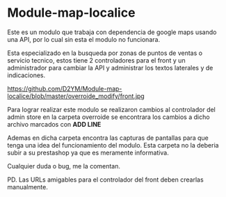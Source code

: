 # Module-map-localice

Este es un modulo que trabaja con dependencia de google maps usando una API, por lo cual sin esta el modulo no funcionara.

Esta especializado en la busqueda por zonas de puntos de ventas o servicio tecnico, estos tiene 2 controladores para el front y un administrador para cambiar la API y administrar los textos laterales y de indicaciones.

https://github.com/D2YM/Module-map-localice/blob/master/overroide_modify/front.jpg

Para lograr realizar este modulo se realizaron cambios al controlador del admin store en la carpeta overroide se encontrara los cambios a dicho archivo marcados con <b>ADD LINE</b>

Ademas en dicha carpeta encontra las capturas de pantallas para que tenga una idea del funcionamiento del modulo. Esta carpeta no la deberia subir a su prestashop ya que es meramente informativa.

Cualquier duda o bug, me la comentan.

PD. Las URLs amigables para el controlador del front deben crearlas manualmente.
